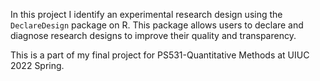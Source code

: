 In this project I identify an experimental research design using the `DeclareDesign` package on R. This package allows users to declare and diagnose research designs to improve their quality and transparency.

This is a part of my final project for PS531-Quantitative Methods at UIUC 2022 Spring. 
